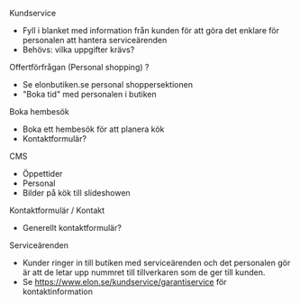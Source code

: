 Kundservice

- Fyll i blanket med information från kunden för att göra det enklare för personalen att hantera serviceärenden
- Behövs: vilka uppgifter krävs?

Offertförfrågan (Personal shopping) ?

- Se elonbutiken.se personal shoppersektionen
- "Boka tid" med personalen i butiken

Boka hembesök

- Boka ett hembesök för att planera kök
- Kontaktformulär?

CMS

- Öppettider
- Personal
- Bilder på kök till slideshowen

Kontaktformulär / Kontakt

- Generellt kontaktformulär?

Serviceärenden

- Kunder ringer in till butiken med serviceärenden och det personalen gör är att de letar upp nummret till tillverkaren som de ger till kunden.
- Se https://www.elon.se/kundservice/garantiservice för kontaktinformation
